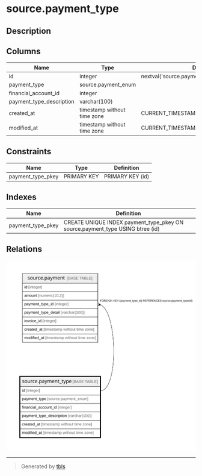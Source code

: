 # source.payment_type

## Description

## Columns

| Name | Type | Default | Nullable | Children | Parents | Comment |
| ---- | ---- | ------- | -------- | -------- | ------- | ------- |
| id | integer | nextval('source.payment_type_id_seq'::regclass) | false | [source.payment](source.payment.md) |  |  |
| payment_type | source.payment_enum |  | true |  |  |  |
| financial_account_id | integer |  | false |  |  |  |
| payment_type_description | varchar(100) |  | true |  |  |  |
| created_at | timestamp without time zone | CURRENT_TIMESTAMP | true |  |  |  |
| modified_at | timestamp without time zone | CURRENT_TIMESTAMP | true |  |  |  |

## Constraints

| Name | Type | Definition |
| ---- | ---- | ---------- |
| payment_type_pkey | PRIMARY KEY | PRIMARY KEY (id) |

## Indexes

| Name | Definition |
| ---- | ---------- |
| payment_type_pkey | CREATE UNIQUE INDEX payment_type_pkey ON source.payment_type USING btree (id) |

## Relations

![er](source.payment_type.svg)

---

> Generated by [tbls](https://github.com/k1LoW/tbls)
